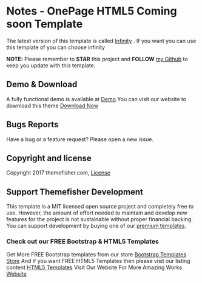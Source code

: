 # Notes - OnePage HTML5 Coming soon Template

The latest version of this template is called <a href="https://github.com/themefisher/infinity-bootstrap4-coming-soon-template">Infinity</a> . If you want you can use this template of you can choose infinity

**NOTE:** Please remember to **STAR** this project and **FOLLOW** [my Github](https://github.com/themefisher) to keep you update with this template.

## Demo & Download 

A fully functional demo is available at <a href="http://demo.themefisher.com/demos/?theme=infinity">Demo</a>
You can visit our website to download this theme <a href="https://themefisher.com/products/infinity-free-bootstrap-4-coming-soon-template/">Download Now</a>
 


## Bugs Reports

Have a bug or a feature request? Please open a new issue.

## Copyright and license

Copyright 2017 themefisher.com, <a target="_blank" href="https://themefisher.com/license">License</a>

## Support Themefisher Development
This template is a MIT licensed open source project and completely free to use. However, the amount of effort needed to maintain and develop new features for the project is not sustainable without proper financial backing. You can support development by buying one of our [premium templates](https://themefisher.com/premium-templates/).


### Check out our FREE Bootstrap & HTML5 Templates
Get More FREE Bootstrap templates from our store <a href="https://themefisher.com/free-bootstrap-templates">Bootstrap Templates Store</a>
And if you want FREE HTML5 Templates then please visit our listing content <a href="https://themefisher.com/best-free-html5-templates-2016/">HTML5 Templates</a>
Visit Our Website For More Amazing Works
<a href="https://themefisher.com">Website</a>
